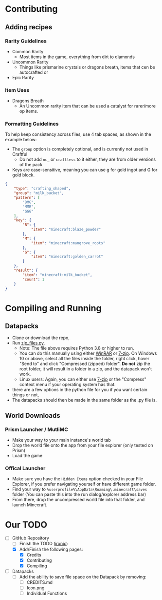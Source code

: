 # Contributing

## Adding recipes

### Rarity Guidelines

- Common Rarity
  - Most items in the game, everything from dirt to diamonds
- Uncommon Rarity
  - Things like prismarine crystals or dragons breath, items that cen be autocrafted or
- Epic Rarity

### Item Uses

- Dragons Breath
  - An Uncommon rarity item that can be used a catalyst for rarer/more op items.

### Formatting Guidelines

To help keep consistency across files, use 4 tab spaces, as shown in the example below:

- The `group` option is completely optional, and is currently not used in Craftful
  - Do not add `nc_` or `craftless` to it either, they are from older versions of the pack
- Keys are case-sensitive, meaning you can use g for gold ingot and G for gold block.

```json
{
    "type": "crafting_shaped",
    "group": "milk_bucket",
    "pattern": [
        "BMG",
        "MMB",
        "GGG"
    ],
    "key": {
        "B": {
            "item": "minecraft:blaze_powder"
        },
        "M": {
            "item": "minecraft:mangrove_roots"
        },
        "G": {
            "item": "minecraft:golden_carrot"
        }
    },
    "result": {
        "item": "minecraft:milk_bucket",
        "count": 1
    }
}
```

# Compiling and Running

## Datapacks

- Clone or download the repo,
- Run [zip_files.py](/projects/zip_files.py),
  - Note: The file above requires Python 3.8 or higher to run.
  - You can do this manually using either [WinRAR](https://www.win-rar.com/download.html?&L=0) or [7-zip](https://www.7-zip.org/download.html). On Windows 10 or above, select all the files inside the folder, right click, hover "Send to" and click "Compressed (zipped) folder". **Do not** zip the root folder, it will result in a folder in a zip, and the datapack won't work.
  - Linux users: Again, you can either use [7-zip](https://www.7-zip.org/download.html) or the "Compress" context menu if your operating system has that.
- there are a few options in the python file for you if you want certain things or not,
- The datapacks should then be made in the same folder as the .py file is.

## World Downloads

### Prism Launcher / MutliMC

- Make your way to your main instance's world tab
- Drop the world file onto the app from your file explorer (only tested on Prism)
- Load the game

### Offical Launcher

- Make sure you have the `Hidden Items` option checked in your File Explorer, if you prefer navigating yourself or have different game folder.
- Find your way to `%userprofile%\AppData\Roaming\.minecraft\saves` folder (You can paste this into the run dialog/explorer address bar)
- From there, drop the uncompressed world file into that folder, and launch Minecraft.

# Our TODO

- [ ] GitHub Repository
  - [ ] Finish the TODO ([ironic](https://youtu.be/dKqLhzHSARI))
  - [X] Add/Finish the following pages:
    - [X] Credits
    - [X] Contributing
    - [x] Compiling
- [ ] Datapacks
  - [ ] Add the ability to save file space on the Datapack by removing:
    - [ ] CREDITS.md
    - [ ] Icon.png
    - [ ] Individual Functions

